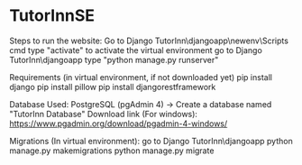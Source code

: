# TutorInnSE
Steps to run the website:
Go to Django TutorInn\djangoapp\newenv\Scripts
cmd
type "activate" to activate the virtual environment
go to Django TutorInn\djangoapp
type "python manage.py runserver"

Requirements (in virtual environment, if not downloaded yet)
pip install django
pip install pillow
pip install djangorestframework

Database Used:
PostgreSQL (pgAdmin 4) -> Create a database named "TutorInn Database"
Download link (For windows): https://www.pgadmin.org/download/pgadmin-4-windows/

Migrations (In virtual environment):
go to Django TutorInn\djangoapp
python manage.py makemigrations
python manage.py migrate
